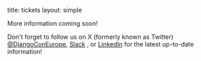 title: tickets
layout: simple

More information coming soon!

Don't forget to follow us on X (formerly known as Twitter) [@DjangoConEurope](https://twitter.com/djangoconeurope), [Slack](https://join.slack.com/t/djangoconeurope/shared_invite/zt-340erqj3r-s5ekP4aYz95jv14GZMPCAg) , or [LinkedIn](https://www.linkedin.com/company/djangocon-europe/) for the latest up-to-date information!
